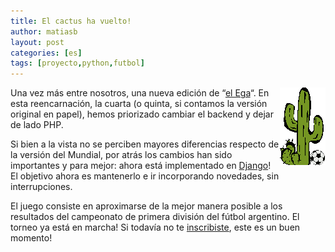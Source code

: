 ```yaml
---
title: El cactus ha vuelto!
author: matiasb
layout: post
categories: [es]
tags: [proyecto,python,futbol]
---
```

<img style="float: right;" title="ega" src="/images/2009/09/logo.gif" alt="el Ega" width="73" height="124" />

Una vez más entre nosotros, una nueva edición de &#8220;<a href="http://el-ega.com.ar" target="_blank">el Ega</a>&#8220;. En esta reencarnación, la cuarta (o quinta, si contamos la versión original en papel), hemos priorizado cambiar el backend y dejar de lado PHP.

Si bien a la vista no se perciben mayores diferencias respecto de la versión del Mundial, por atrás los cambios han sido importantes y para mejor: ahora está implementado en <a href="http://www.djangoproject.com" target="_blank">Django</a>! El objetivo ahora es mantenerlo e ir incorporando novedades, sin interrupciones.

El juego consiste en aproximarse de la mejor manera posible a los resultados del campeonato de primera división del fútbol argentino. El torneo ya está en marcha! Si todavía no te <a title="Registrate!" href="http://el-ega.com.ar/accounts/register/" target="_blank">inscribiste</a>, este es un buen momento!